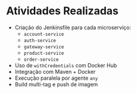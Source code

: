 # Atividades Realizadas

- Criação do Jenkinsfile para cada microserviço:
  - `account-service`
  - `auth-service`
  - `gateway-service`
  - `product-service`
  - `order-service`
- Uso de `withCredentials` com Docker Hub
- Integração com Maven + Docker
- Execução paralela por agente `any`
- Build multi-tag e push de imagem
